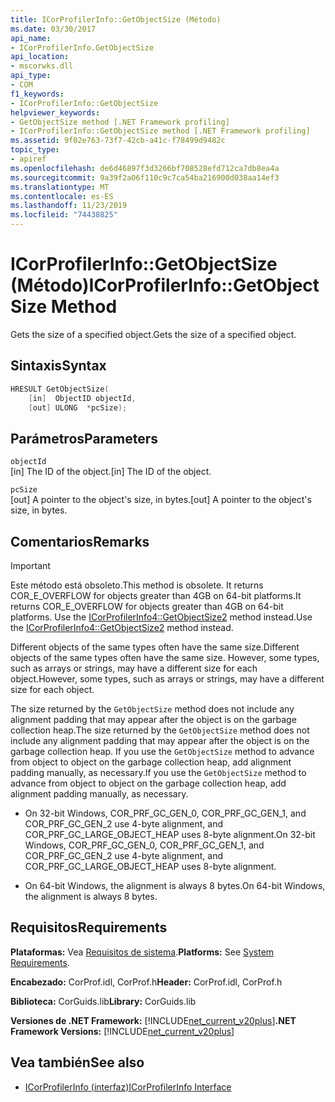 ```yaml
---
title: ICorProfilerInfo::GetObjectSize (Método)
ms.date: 03/30/2017
api_name:
- ICorProfilerInfo.GetObjectSize
api_location:
- mscorwks.dll
api_type:
- COM
f1_keywords:
- ICorProfilerInfo::GetObjectSize
helpviewer_keywords:
- GetObjectSize method [.NET Framework profiling]
- ICorProfilerInfo::GetObjectSize method [.NET Framework profiling]
ms.assetid: 9f02e763-73f7-42cb-a41c-f78499d9482c
topic_type:
- apiref
ms.openlocfilehash: de6d46897f3d3266bf708528efd712ca7db8ea4a
ms.sourcegitcommit: 9a39f2a06f110c9c7ca54ba216900d038aa14ef3
ms.translationtype: MT
ms.contentlocale: es-ES
ms.lasthandoff: 11/23/2019
ms.locfileid: "74438825"
---
```

# <a name="icorprofilerinfogetobjectsize-method"></a><span data-ttu-id="b2fef-102">ICorProfilerInfo::GetObjectSize (Método)</span><span class="sxs-lookup"><span data-stu-id="b2fef-102">ICorProfilerInfo::GetObjectSize Method</span></span>
<span data-ttu-id="b2fef-103">Gets the size of a specified object.</span><span class="sxs-lookup"><span data-stu-id="b2fef-103">Gets the size of a specified object.</span></span>  
  
## <a name="syntax"></a><span data-ttu-id="b2fef-104">Sintaxis</span><span class="sxs-lookup"><span data-stu-id="b2fef-104">Syntax</span></span>  
  
```cpp  
HRESULT GetObjectSize(  
    [in]  ObjectID objectId,  
    [out] ULONG  *pcSize);  
```  
  
## <a name="parameters"></a><span data-ttu-id="b2fef-105">Parámetros</span><span class="sxs-lookup"><span data-stu-id="b2fef-105">Parameters</span></span>  
 `objectId`  
 <span data-ttu-id="b2fef-106">[in] The ID of the object.</span><span class="sxs-lookup"><span data-stu-id="b2fef-106">[in] The ID of the object.</span></span>  
  
 `pcSize`  
 <span data-ttu-id="b2fef-107">[out] A pointer to the object's size, in bytes.</span><span class="sxs-lookup"><span data-stu-id="b2fef-107">[out] A pointer to the object's size, in bytes.</span></span>  
  
## <a name="remarks"></a><span data-ttu-id="b2fef-108">Comentarios</span><span class="sxs-lookup"><span data-stu-id="b2fef-108">Remarks</span></span>  
  
> [!IMPORTANT]
> <span data-ttu-id="b2fef-109">Este método está obsoleto.</span><span class="sxs-lookup"><span data-stu-id="b2fef-109">This method is obsolete.</span></span> <span data-ttu-id="b2fef-110">It returns COR_E_OVERFLOW for objects greater than 4GB on 64-bit platforms.</span><span class="sxs-lookup"><span data-stu-id="b2fef-110">It returns COR_E_OVERFLOW for objects greater than 4GB on 64-bit platforms.</span></span> <span data-ttu-id="b2fef-111">Use the  [ICorProfilerInfo4::GetObjectSize2](../../../../docs/framework/unmanaged-api/profiling/icorprofilerinfo4-getobjectsize2-method.md) method instead.</span><span class="sxs-lookup"><span data-stu-id="b2fef-111">Use the  [ICorProfilerInfo4::GetObjectSize2](../../../../docs/framework/unmanaged-api/profiling/icorprofilerinfo4-getobjectsize2-method.md) method instead.</span></span>  
  
 <span data-ttu-id="b2fef-112">Different objects of the same types often have the same size.</span><span class="sxs-lookup"><span data-stu-id="b2fef-112">Different objects of the same types often have the same size.</span></span> <span data-ttu-id="b2fef-113">However, some types, such as arrays or strings, may have a different size for each object.</span><span class="sxs-lookup"><span data-stu-id="b2fef-113">However, some types, such as arrays or strings, may have a different size for each object.</span></span>  
  
 <span data-ttu-id="b2fef-114">The size returned by the `GetObjectSize` method does not include any alignment padding that may appear after the object is on the garbage collection heap.</span><span class="sxs-lookup"><span data-stu-id="b2fef-114">The size returned by the `GetObjectSize` method does not include any alignment padding that may appear after the object is on the garbage collection heap.</span></span> <span data-ttu-id="b2fef-115">If you use the `GetObjectSize` method to advance from object to object on the garbage collection heap, add alignment padding manually, as necessary.</span><span class="sxs-lookup"><span data-stu-id="b2fef-115">If you use the `GetObjectSize` method to advance from object to object on the garbage collection heap, add alignment padding manually, as necessary.</span></span>  
  
- <span data-ttu-id="b2fef-116">On 32-bit Windows, COR_PRF_GC_GEN_0, COR_PRF_GC_GEN_1, and COR_PRF_GC_GEN_2 use 4-byte alignment, and COR_PRF_GC_LARGE_OBJECT_HEAP uses 8-byte alignment.</span><span class="sxs-lookup"><span data-stu-id="b2fef-116">On 32-bit Windows, COR_PRF_GC_GEN_0, COR_PRF_GC_GEN_1, and COR_PRF_GC_GEN_2 use 4-byte alignment, and COR_PRF_GC_LARGE_OBJECT_HEAP uses 8-byte alignment.</span></span>  
  
- <span data-ttu-id="b2fef-117">On 64-bit Windows, the alignment is always 8 bytes.</span><span class="sxs-lookup"><span data-stu-id="b2fef-117">On 64-bit Windows, the alignment is always 8 bytes.</span></span>  
  
## <a name="requirements"></a><span data-ttu-id="b2fef-118">Requisitos</span><span class="sxs-lookup"><span data-stu-id="b2fef-118">Requirements</span></span>  
 <span data-ttu-id="b2fef-119">**Plataformas:** Vea [Requisitos de sistema](../../../../docs/framework/get-started/system-requirements.md).</span><span class="sxs-lookup"><span data-stu-id="b2fef-119">**Platforms:** See [System Requirements](../../../../docs/framework/get-started/system-requirements.md).</span></span>  
  
 <span data-ttu-id="b2fef-120">**Encabezado:** CorProf.idl, CorProf.h</span><span class="sxs-lookup"><span data-stu-id="b2fef-120">**Header:** CorProf.idl, CorProf.h</span></span>  
  
 <span data-ttu-id="b2fef-121">**Biblioteca:** CorGuids.lib</span><span class="sxs-lookup"><span data-stu-id="b2fef-121">**Library:** CorGuids.lib</span></span>  
  
 <span data-ttu-id="b2fef-122">**Versiones de .NET Framework:** [!INCLUDE[net_current_v20plus](../../../../includes/net-current-v20plus-md.md)]</span><span class="sxs-lookup"><span data-stu-id="b2fef-122">**.NET Framework Versions:** [!INCLUDE[net_current_v20plus](../../../../includes/net-current-v20plus-md.md)]</span></span>  
  
## <a name="see-also"></a><span data-ttu-id="b2fef-123">Vea también</span><span class="sxs-lookup"><span data-stu-id="b2fef-123">See also</span></span>

- [<span data-ttu-id="b2fef-124">ICorProfilerInfo (interfaz)</span><span class="sxs-lookup"><span data-stu-id="b2fef-124">ICorProfilerInfo Interface</span></span>](../../../../docs/framework/unmanaged-api/profiling/icorprofilerinfo-interface.md)
